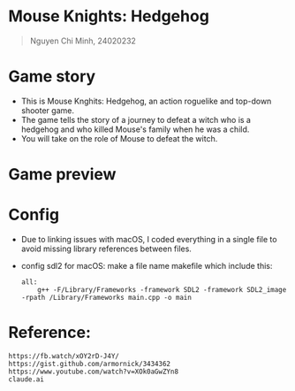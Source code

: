 # Mouse Knights: Hedgehog

> Nguyen Chi Minh, 24020232 

# Game story
- This is Mouse Knghits: Hedgehog, an action roguelike and top-down shooter game.
- The game tells the story of a journey to defeat a witch who is a hedgehog and who killed Mouse's family when he was a child.
- You will take on the role of Mouse to defeat the witch.

# Game preview

# Config
- Due to linking issues with macOS, I coded everything in a single file to avoid missing library references between files.
- config sdl2 for macOS:
make a file name makefile which include this:

      all:
          g++ -F/Library/Frameworks -framework SDL2 -framework SDL2_image -rpath /Library/Frameworks main.cpp -o main





# Reference:

    https://fb.watch/xOY2rD-J4Y/
    https://gist.github.com/armornick/3434362
    https://www.youtube.com/watch?v=XOk0aGwZYn8
    claude.ai
